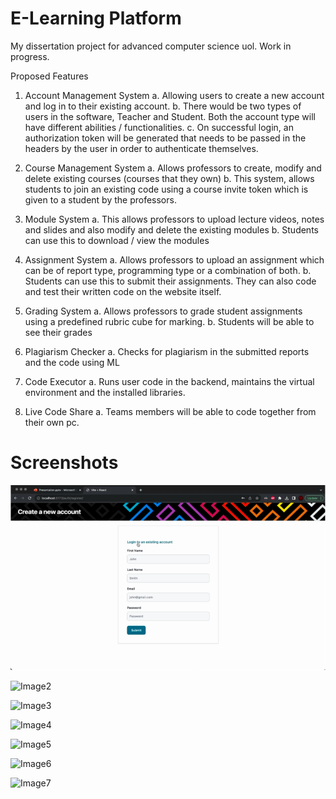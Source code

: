 # E-Learning Platform
My dissertation project for advanced computer science uol. Work in progress. 


Proposed Features 
1)	Account Management System 
a.	Allowing users to create a new account and log in to their existing account.
b.	There would be two types of users in the software, Teacher and Student. Both the account type will have different abilities / functionalities.
c.	On successful login, an authorization token will be generated that needs to be passed in the headers by the user in order to authenticate themselves. 

2)	Course Management System
a.	Allows professors to create, modify and delete existing courses (courses that they own)
b.	This system, allows students to join an existing code using a course invite token which is given to a student by the professors. 

3)	Module System
a.	This allows professors to upload lecture videos, notes and slides and also modify and delete the existing modules 
b.	Students can use this to download / view the modules 

4)	Assignment System
a.	Allows professors to upload an assignment which can be of report type, programming type or a combination of both. 
b.	Students can use this to submit their assignments. They can also code and test their written code on the website itself. 

5)	Grading System
a.	Allows professors to grade student assignments using a predefined rubric cube for marking. 
b.	Students will be able to see their grades

6)	Plagiarism Checker
a.	Checks for plagiarism in the submitted reports and the code using ML

8)	Code Executor 
a.	Runs user code in the backend, maintains the virtual environment and the installed libraries. 

9) Live Code Share
a. Teams members will be able to code together from their own pc.

# Screenshots

![Image1](https://github.com/ayushkatoch98/LearnProgramming/blob/main/Screenshots/Picture%201.png)

![Image2]((https://github.com/ayushkatoch98/LearnProgramming/blob/main/Screenshots/Picture%202.png))

![Image3]((https://github.com/ayushkatoch98/LearnProgramming/blob/main/Screenshots/Picture%204.png))

![Image4]((https://github.com/ayushkatoch98/LearnProgramming/blob/main/Screenshots/Picture%205.png))

![Image5]((https://github.com/ayushkatoch98/LearnProgramming/blob/main/Screenshots/Picture%206.png)https://github.com/ayushkatoch98/LearnProgramming/blob/main/Screenshots/Picture%206.png)

![Image6]((https://github.com/ayushkatoch98/LearnProgramming/blob/main/Screenshots/Picture%207.png)https://github.com/ayushkatoch98/LearnProgramming/blob/main/Screenshots/Picture%207.png)

![Image7]((https://github.com/ayushkatoch98/LearnProgramming/blob/main/Screenshots/Picture%208.png)https://github.com/ayushkatoch98/LearnProgramming/blob/main/Screenshots/Picture%208.png)


